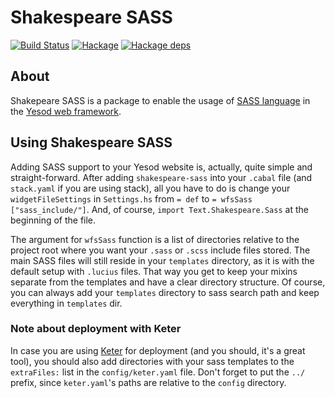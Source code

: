 # Shakespeare SASS

[![Build Status](https://travis-ci.org/brcha/shakespeare-sass.svg?branch=master)](https://travis-ci.org/brcha/shakespeare-sass)
[![Hackage](https://img.shields.io/hackage/v/shakespeare-sass.svg)](http://hackage.haskell.org/package/shakespeare-sass)
[![Hackage deps](https://img.shields.io/hackage-deps/v/shakespeare-sass.svg)](http://packdeps.haskellers.com/reverse/sshakespeare-sass)

## About

Shakepeare SASS is a package to enable the usage of [SASS language](http://sass-lang.com)
in the [Yesod web framework](http://yesodweb.com).

## Using Shakespeare SASS

Adding SASS support to your Yesod website is, actually,
quite simple and straight-forward.
After adding `shakespeare-sass` into your `.cabal` file
(and `stack.yaml` if you are using stack),
all you have to do is change your `widgetFileSettings` in `Settings.hs`
from `= def` to `= wfsSass ["sass_include/"]`.
And, of course, `import Text.Shakespeare.Sass` at the beginning of the file.

The argument for `wfsSass` function is a list of directories relative to
the project root where you want
your `.sass` or `.scss` include files stored.
The main SASS files will still reside in your `templates` directory,
as it is with the default setup with `.lucius` files.
That way you get to keep your mixins separate from the templates
and have a clear directory structure.
Of course, you can always add your `templates` directory
to sass search path and keep everything in `templates` dir.

### Note about deployment with Keter

In case you are using [Keter](https://github.com/snoyberg/keter) for deployment
(and you should, it's a great tool),
you should also add directories with your sass templates
to the `extraFiles:` list in the `config/keter.yaml` file.
Don't forget to put the `../` prefix, since `keter.yaml`'s paths are
relative to the `config` directory.
